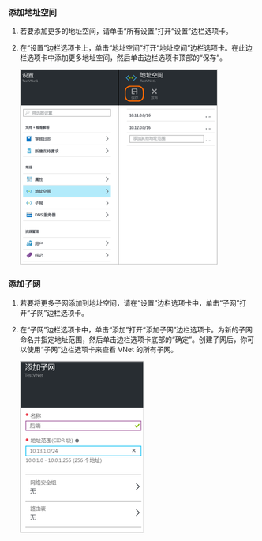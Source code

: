 ### 添加地址空间

1. 若要添加更多的地址空间，请单击“所有设置”打开“设置”边栏选项卡。 

2. 在“设置”边栏选项卡上，单击“地址空间”打开“地址空间”边栏选项卡。在此边栏选项卡中添加更多地址空间，然后单击边栏选项卡顶部的“保存”。

	![添加地址空间](./media/vpn-gateway-additional-address-space-include/address400.png)

### 添加子网 

1. 若要将更多子网添加到地址空间，请在“设置”边栏选项卡中，单击“子网”打开“子网”边栏选项卡。 

2. 在“子网”边栏选项卡中，单击“添加”打开“添加子网”边栏选项卡。为新的子网命名并指定地址范围，然后单击边栏选项卡底部的“确定”。创建子网后，你可以使用“子网”边栏选项卡来查看 VNet 的所有子网。


	![子网设置](./media/vpn-gateway-additional-address-space-include/addsubnet250.png)

<!---HONumber=Mooncake_0425_2016-->